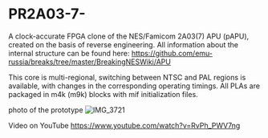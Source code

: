 # PR2A03-7-
A clock-accurate FPGA clone of the NES/Famicom 2A03(7) APU (pAPU), created on the basis of reverse engineering.
All information about the internal structure can be found here: https://github.com/emu-russia/breaks/tree/master/BreakingNESWiki/APU

This core is multi-regional, switching between NTSC and PAL regions is available, with changes in the corresponding operating timings.
All PLAs are packaged in m4k (m9k) blocks with mif initialization files.

photo of the prototype
![IMG_3721](https://github.com/user-attachments/assets/31153b5e-ec24-44a8-aef4-3f64d3672bc4)

Video on YouTube https://www.youtube.com/watch?v=RvPh_PWV7ng
